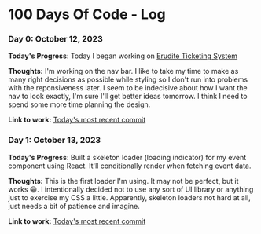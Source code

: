 # 100 Days Of Code - Log

### Day 0: October 12, 2023

**Today's Progress**: Today I began working on [Erudite Ticketing System](https://github.com/memoye/erudite-ticketing-system)

**Thoughts:** I'm working on the nav bar. I like to take my time to make as many right decisions as possible while styling so I don't run into problems with the reponsiveness later. I seem to be indecisive about how I want the nav to look exactly, I'm sure I'll get better ideas tomorrow. I think I need to spend some more time planning the design.

**Link to work:** [Today's most recent commit](https://github.com/memoye/erudite-ticketing-system/commit/502c3a4798462f392252bd4dc9294259c267c317)

### Day 1: October 13, 2023

**Today's Progress**: Built a skeleton loader (loading indicator) for my event component using React. It'll conditionally render when fetching event data.

**Thoughts:** This is the first loader I'm using. It may not be perfect, but it works 😁. I intentionally decided not to use any sort of UI library or anything just to exercise my CSS a little. Apparently, skeleton loaders not hard at all, just needs a bit of patience and imagine.

**Link to work:** [Today's most recent commit](https://github.com/memoye/erudite-ticketing-system/commit/4dd6bffd1107be8317b5d349d5b13021ace88f84)

